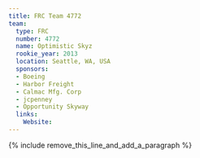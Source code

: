 ```yaml
---
title: FRC Team 4772
team:
  type: FRC
  number: 4772
  name: Optimistic Skyz
  rookie_year: 2013
  location: Seattle, WA, USA
  sponsors:
  - Boeing
  - Harbor Freight
  - Calmac Mfg. Corp
  - jcpenney
  - Opportunity Skyway
  links:
    Website:
---
```


{% include remove_this_line_and_add_a_paragraph %}